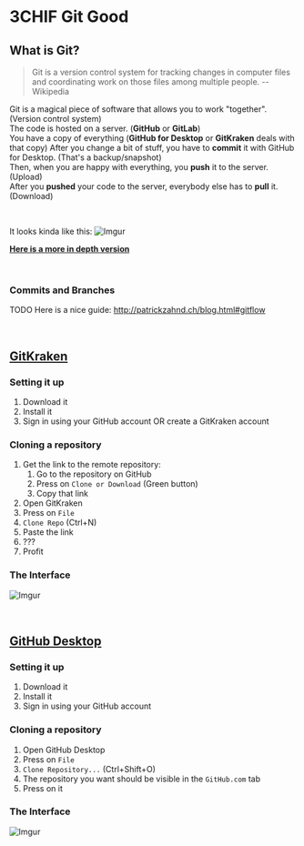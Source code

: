 # 3CHIF Git Good

## What is Git?
> Git is a version control system for tracking changes in computer files and coordinating work on those files among multiple people. -- Wikipedia


Git is a magical piece of software that allows you to work "together". (Version control system)  
The code is hosted on a server. (**GitHub** or **GitLab**)  
You have a copy of everything (**GitHub for Desktop** or **GitKraken** deals with that copy) 
After you change a bit of stuff, you have to **commit** it with GitHub for Desktop. (That's a backup/snapshot)  
Then, when you are happy with everything, you **push** it to the server. (Upload)  
After you **pushed** your code to the server, everybody else has to **pull** it. (Download)

<br>

It looks kinda like this:
![Imgur](https://i.imgur.com/c4skNTu.png?1)

[**Here is a more in depth version**](http://patrickzahnd.ch/uploads/git-transport-v1.png)  

<br>

### Commits and Branches  

TODO
Here is a nice guide: http://patrickzahnd.ch/blog.html#gitflow


<br>
<h2> <a href="https://www.gitkraken.com/"> GitKraken </a> </h2>

### Setting it up
1. Download it  
2. Install it
3. Sign in using your GitHub account OR create a GitKraken account

### Cloning a repository

1. Get the link to the remote repository:
   1. Go to the repository on GitHub
   2. Press on `Clone or Download` (Green button)
   3. Copy that link
2. Open GitKraken
3. Press on `File`
4. `Clone Repo` (Ctrl+N)
5. Paste the link
6. ???
7. Profit

### The Interface
![Imgur](https://i.imgur.com/6VU34r0.png)

<br>
<h2> <a href="https://desktop.github.com/"> GitHub Desktop </a> </h2>

### Setting it up
1. Download it  
2. Install it
3. Sign in using your GitHub account

###  Cloning a repository
1. Open GitHub Desktop
2. Press on `File`
3. `Clone Repository...` (Ctrl+Shift+O)
4. The repository you want should be visible in the `GitHub.com` tab
5. Press on it

### The Interface
![Imgur](https://i.imgur.com/jzxR0bx.png)
